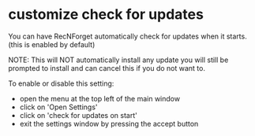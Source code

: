 # customize check for updates
You can have RecNForget automatically check for updates when it starts.
(this is enabled by default)

NOTE: This will NOT automatically install any update you will still be prompted to install and can cancel this if you do not want to.

To enable or disable this setting:
- open the menu at the top left of the main window
- click on 'Open Settings'
- click on 'check for updates on start'
- exit the settings window by pressing the accept button
